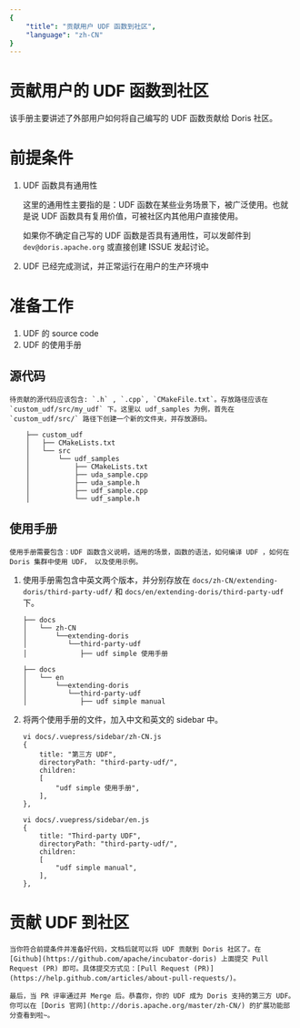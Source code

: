 ```yaml
---
{
    "title": "贡献用户 UDF 函数到社区",
    "language": "zh-CN"
}
---
```


<!-- 
Licensed to the Apache Software Foundation (ASF) under one
or more contributor license agreements.  See the NOTICE file
distributed with this work for additional information
regarding copyright ownership.  The ASF licenses this file
to you under the Apache License, Version 2.0 (the
"License"); you may not use this file except in compliance
with the License.  You may obtain a copy of the License at

  http://www.apache.org/licenses/LICENSE-2.0

Unless required by applicable law or agreed to in writing,
software distributed under the License is distributed on an
"AS IS" BASIS, WITHOUT WARRANTIES OR CONDITIONS OF ANY
KIND, either express or implied.  See the License for the
specific language governing permissions and limitations
under the License.
-->

# 贡献用户的 UDF 函数到社区

该手册主要讲述了外部用户如何将自己编写的 UDF 函数贡献给 Doris 社区。

# 前提条件

1. UDF 函数具有通用性

    这里的通用性主要指的是：UDF 函数在某些业务场景下，被广泛使用。也就是说 UDF 函数具有复用价值，可被社区内其他用户直接使用。

    如果你不确定自己写的 UDF 函数是否具有通用性，可以发邮件到 `dev@doris.apache.org` 或直接创建 ISSUE 发起讨论。

2. UDF 已经完成测试，并正常运行在用户的生产环境中

# 准备工作

1. UDF 的 source code
2. UDF 的使用手册

## 源代码
    
    待贡献的源代码应该包含: `.h` , `.cpp`, `CMakeFile.txt`。存放路径应该在 `custom_udf/src/my_udf` 下。这里以 udf_samples 为例，首先在 `custom_udf/src/` 路径下创建一个新的文件夹，并存放源码。

```
    ├── custom_udf
    │   ├── CMakeLists.txt
    │   └── src
    │       └── udf_samples
    │           ├── CMakeLists.txt
    │           ├── uda_sample.cpp
    │           ├── uda_sample.h
    │           ├── udf_sample.cpp
    │           └── udf_sample.h

```

## 使用手册

    使用手册需要包含：UDF 函数含义说明，适用的场景，函数的语法，如何编译 UDF ，如何在 Doris 集群中使用 UDF， 以及使用示例。

1. 使用手册需包含中英文两个版本，并分别存放在 `docs/zh-CN/extending-doris/third-party-udf/` 和 `docs/en/extending-doris/third-party-udf` 下。

    ```
    ├── docs
    │   └── zh-CN
    │       └──extending-doris
    │          └──third-party-udf
    │             ├── udf simple 使用手册
 
    ``` 

    ```
    ├── docs
    │   └── en
    │       └──extending-doris
    │          └──third-party-udf
    │             ├── udf simple manual
    ```

2. 将两个使用手册的文件，加入中文和英文的 sidebar 中。

    ```
    vi docs/.vuepress/sidebar/zh-CN.js
    {
        title: "第三方 UDF",
        directoryPath: "third-party-udf/",
        children:
        [
            "udf simple 使用手册",
        ],
    },
    ```

    ```
    vi docs/.vuepress/sidebar/en.js
    {
        title: "Third-party UDF",
        directoryPath: "third-party-udf/",
        children:
        [
            "udf simple manual",
        ],
    },

    ```
 
# 贡献 UDF 到社区

    当你符合前提条件并准备好代码，文档后就可以将 UDF 贡献到 Doris 社区了。在  [Github](https://github.com/apache/incubator-doris) 上面提交 Pull Request (PR) 即可。具体提交方式见：[Pull Request (PR)](https://help.github.com/articles/about-pull-requests/)。

    最后，当 PR 评审通过并 Merge 后。恭喜你，你的 UDF 成为 Doris 支持的第三方 UDF。你可以在 [Doris 官网](http://doris.apache.org/master/zh-CN/) 的扩展功能部分查看到啦~。
